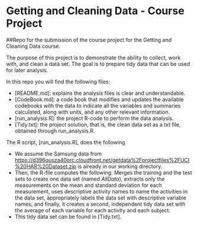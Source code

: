 # Getting and Cleaning Data - Course Project
##Repo for the submission of the course project for the Getting and Cleaning Data course.

The purpose of this project is to demonstrate the ability to collect, work with, and clean a data set. The goal is to prepare tidy data that can be used for later analysis.

In this repo you will find the following files:
 - [README.md]: explains the analysis files is clear and understandable.
 - [CodeBook.md]: a code book that modifies and updates the available codebooks with the data to indicate all the variables and summaries calculated, along with units, and any other relevant information.
 - [run_analysis.R]: the project R-code to perform the data analysis.
 - [Tidy.txt]: the project solution, that is, the clean data set as a txt file, obtained through run_analysis.R.


The R script, [run_analysis.R], does the following
 - We assume the Samsung data from
  https://d396qusza40orc.cloudfront.net/getdata%2Fprojectfiles%2FUCI%20HAR%20Dataset.zip
is already in our working directory.
 - Then, the R-file computes the following: Merges the training and the test sets to create one data set (named *AllData*), extracts only the measurements on the mean and standard deviation for each measurement, uses descriptive activity names to name the activities in the data set, appropriately labels the data set with descriptive variable names, and finally, it creates a second, independent tidy data set with the average of each variable for each activity and each subject.
 - This tidy data set can be found in [Tidy.txt].
